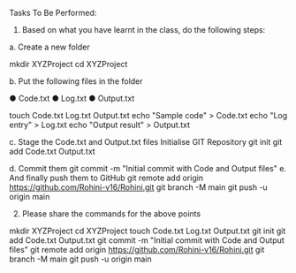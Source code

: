 Tasks To Be Performed:
 1. Based on what you have learnt in the class, do the following steps:

 a. Create a new folder

mkdir XYZProject
cd XYZProject

 b. Put the following files in the folder 

● Code.txt 
● Log.txt 
● Output.txt 

touch Code.txt Log.txt Output.txt
echo "Sample code" > Code.txt
echo "Log entry" > Log.txt
echo "Output result" > Output.txt

c. Stage the Code.txt and Output.txt files 
Initialise GIT Repository
git init
git add Code.txt Output.txt


d. Commit them
git commit -m "Initial commit with Code and Output files"
 	e. And finally push them to GitHub 
git remote add origin https://github.com/Rohini-v16/Rohini.git
git branch -M main
git push -u origin main


2. Please share the commands for the above points

mkdir XYZProject
cd XYZProject
touch Code.txt Log.txt Output.txt
git init
git add Code.txt Output.txt
git commit -m "Initial commit with Code and Output files"
git remote add origin https://github.com/Rohini-v16/Rohini.git
git branch -M main
git push -u origin main
